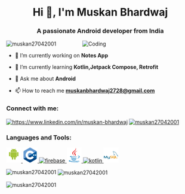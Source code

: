 <h1 align="center">Hi 👋, I'm Muskan Bhardwaj</h1>
<h3 align="center">A passionate Android developer from India</h3>
<img align="right" alt="Coding" width="300" src="https://github.com/muskan27042001/muskan27042001/assets/72308746/08cbb3d0-c117-4885-8c62-ad62af7d4465">
<p align="left"> <img src="https://komarev.com/ghpvc/?username=muskan27042001&label=Profile%20views&color=0e75b6&style=flat" alt="muskan27042001" /> </p>

- 🔭 I’m currently working on **Notes App**

- 🌱 I’m currently learning **Kotlin,Jetpack Compose, Retrofit**

- 💬 Ask me about **Android**

- 📫 How to reach me **muskanbhardwaj2728@gmail.com**

<h3 align="left">Connect with me:</h3>
<p align="left">
<a href="https://linkedin.com/in/https://www.linkedin.com/in/muskan-bhardwaj" target="blank"><img align="center" src="https://raw.githubusercontent.com/rahuldkjain/github-profile-readme-generator/master/src/images/icons/Social/linked-in-alt.svg" alt="https://www.linkedin.com/in/muskan-bhardwaj" height="30" width="40" /></a>
<a href="https://instagram.com/muskan27042001" target="blank"><img align="center" src="https://raw.githubusercontent.com/rahuldkjain/github-profile-readme-generator/master/src/images/icons/Social/instagram.svg" alt="muskan27042001" height="30" width="40" /></a>
</p>

<h3 align="left">Languages and Tools:</h3>
<p align="left"> <a href="https://developer.android.com" target="_blank" rel="noreferrer"> <img src="https://raw.githubusercontent.com/devicons/devicon/master/icons/android/android-original-wordmark.svg" alt="android" width="40" height="40"/> </a> <a href="https://www.w3schools.com/cpp/" target="_blank" rel="noreferrer"> <img src="https://raw.githubusercontent.com/devicons/devicon/master/icons/cplusplus/cplusplus-original.svg" alt="cplusplus" width="40" height="40"/> </a> <a href="https://firebase.google.com/" target="_blank" rel="noreferrer"> <img src="https://www.vectorlogo.zone/logos/firebase/firebase-icon.svg" alt="firebase" width="40" height="40"/> </a> <a href="https://www.java.com" target="_blank" rel="noreferrer"> <img src="https://raw.githubusercontent.com/devicons/devicon/master/icons/java/java-original.svg" alt="java" width="40" height="40"/> </a> <a href="https://kotlinlang.org" target="_blank" rel="noreferrer"> <img src="https://www.vectorlogo.zone/logos/kotlinlang/kotlinlang-icon.svg" alt="kotlin" width="40" height="40"/> </a> <a href="https://www.mysql.com/" target="_blank" rel="noreferrer"> <img src="https://raw.githubusercontent.com/devicons/devicon/master/icons/mysql/mysql-original-wordmark.svg" alt="mysql" width="40" height="40"/> </a> </p>

<p><img align="left" src="https://github-readme-stats.vercel.app/api/top-langs?username=muskan27042001&show_icons=true&locale=en&layout=compact" alt="muskan27042001" /></p>

<p>&nbsp;<img align="center" src="https://github-readme-stats.vercel.app/api?username=muskan27042001&show_icons=true&locale=en" alt="muskan27042001" /></p>

<p><img align="center" src="https://github-readme-streak-stats.herokuapp.com/?user=muskan27042001&" alt="muskan27042001" /></p>
